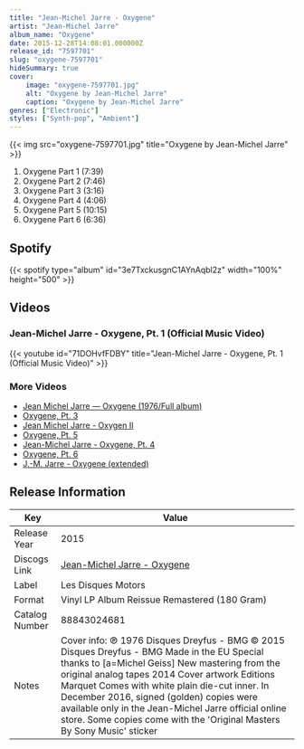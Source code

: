 ```yaml
---
title: "Jean-Michel Jarre - Oxygene"
artist: "Jean-Michel Jarre"
album_name: "Oxygene"
date: 2015-12-28T14:08:01.000000Z
release_id: "7597701"
slug: "oxygene-7597701"
hideSummary: true
cover:
    image: "oxygene-7597701.jpg"
    alt: "Oxygene by Jean-Michel Jarre"
    caption: "Oxygene by Jean-Michel Jarre"
genres: ["Electronic"]
styles: ["Synth-pop", "Ambient"]
---
```


{{< img src="oxygene-7597701.jpg" title="Oxygene by Jean-Michel Jarre" >}}

<!-- section break -->

1. Oxygene Part 1 (7:39)
2. Oxygene Part 2 (7:46)
3. Oxygene Part 3 (3:16)
4. Oxygene Part 4 (4:06)
5. Oxygene Part 5 (10:15)
6. Oxygene Part 6 (6:36)

<!-- section break -->


## Spotify
{{< spotify type="album" id="3e7TxckusgnC1AYnAqbl2z" width="100%" height="500" >}}



## Videos
### Jean-Michel Jarre - Oxygene, Pt. 1 (Official Music Video)
{{< youtube id="71DOHvfFDBY" title="Jean-Michel Jarre - Oxygene, Pt. 1 (Official Music Video)" >}}<br>

### More Videos

- [Jean Michel Jarre — Oxygene (1976/Full album)](https://www.youtube.com/watch?v=5ab7tIZNplM)
- [Oxygene, Pt. 3](https://www.youtube.com/watch?v=IV1eR4e90oc)
- [Jean Michel Jarre - Oxygen II](https://www.youtube.com/watch?v=hD4KMp22jBg)
- [Oxygene, Pt. 5](https://www.youtube.com/watch?v=WdNeyfkM2wo)
- [Jean-Michel Jarre - Oxygene, Pt. 4](https://www.youtube.com/watch?v=kSIMVnPA994)
- [Oxygene, Pt. 6](https://www.youtube.com/watch?v=rUJ-KPCKWDs)
- [J.-M. Jarre - Oxygene (extended)](https://www.youtube.com/watch?v=ttpPIRnEFVE)


## Release Information
|  Key           | Value                                                |
| ---------------| ---------------------------------------------------- |
| Release Year   | 2015                                   |
| Discogs Link   | [Jean-Michel Jarre - Oxygene](https://www.discogs.com/release/7597701-Jean-Michel-Jarre-Oxygene) |
| Label          | Les Disques Motors |
| Format         | Vinyl LP Album Reissue Remastered (180 Gram) |
| Catalog Number | 88843024681 |
| Notes | Cover info: ℗ 1976 Disques Dreyfus - BMG © 2015 Disques Dreyfus - BMG  Made in the EU Special thanks to [a=Michel Geiss] New mastering from the original analog tapes 2014 Cover artwork Editions Marquet  Comes with white plain die-cut inner.  In December 2016, signed (golden) copies were available only in the Jean-Michel Jarre official online store.  Some copies come with the 'Original Masters By Sony Music' sticker |